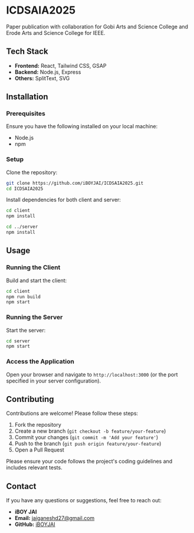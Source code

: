 
# ICDSAIA2025

Paper publication with collaboration for Gobi Arts and Science College and Erode Arts and Science College for IEEE.

## Tech Stack

- **Frontend:** React, Tailwind CSS, GSAP
- **Backend:** Node.js, Express
- **Others:** SplitText, SVG

## Installation

### Prerequisites

Ensure you have the following installed on your local machine:

- Node.js
- npm

### Setup

Clone the repository:

```bash
git clone https://github.com/iBOYJAI/ICDSAIA2025.git
cd ICDSAIA2025
```

Install dependencies for both client and server:

```bash
cd client
npm install

cd ../server
npm install
```

## Usage

### Running the Client

Build and start the client:

```bash
cd client
npm run build
npm start
```

### Running the Server

Start the server:

```bash
cd server
npm start
```

### Access the Application

Open your browser and navigate to `http://localhost:3000` (or the port specified in your server configuration).

## Contributing

Contributions are welcome! Please follow these steps:

1. Fork the repository
2. Create a new branch (`git checkout -b feature/your-feature`)
3. Commit your changes (`git commit -m 'Add your feature'`)
4. Push to the branch (`git push origin feature/your-feature`)
5. Open a Pull Request

Please ensure your code follows the project's coding guidelines and includes relevant tests.

## Contact

If you have any questions or suggestions, feel free to reach out:

- **iBOY JAI**
- **Email:** jaiganeshd27@gmail.com
- **GitHub:** [iBOYJAI](https://github.com/iBOYJAI)
